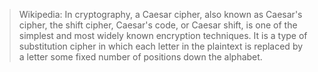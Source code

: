 > Wikipedia: In cryptography, a Caesar cipher, also known as Caesar's cipher, the shift cipher, Caesar's code, or Caesar
> shift, is one of the simplest and most widely known encryption techniques. It is a type of substitution cipher in which
> each letter in the plaintext is replaced by a letter some fixed number of positions down the alphabet.
